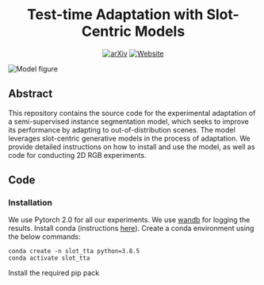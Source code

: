 <div align="center">

<!-- TITLE -->
# **Test-time Adaptation with Slot-Centric Models**

[![arXiv](https://img.shields.io/badge/cs.LG-arXiv:2203.11194-b31b1b.svg)](https://arxiv.org/abs/2203.11194)
[![Website](https://img.shields.io/badge/🌎-Website-blue.svg)](https://slot-tta.github.io/)
</div>

<img src="images/slot-tta_model_fig.png" alt="Model figure"/>


<!-- DESCRIPTION -->
## Abstract
This repository contains the source code for the experimental adaptation of a semi-supervised instance segmentation model, which seeks to improve its performance by adapting to out-of-distribution scenes. The model leverages slot-centric generative models in the process of adaptation. We provide detailed instructions on how to install and use the model, as well as code for conducting 2D RGB experiments.

## Code
### Installation
We use Pytorch 2.0 for all our experiments. We use [wandb](https://wandb.ai/) for logging the results.
Install conda (instructions [here](https://docs.conda.io/en/latest/miniconda.html)).
Create a conda environment using the below commands:
```
conda create -n slot_tta python=3.8.5
conda activate slot_tta
```
Install the required pip pack